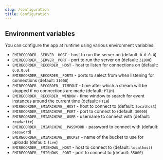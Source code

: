 ```yaml
---
slug: /configuration
title: Configuration
---
```


## Environment variables

You can configure the app at runtime using various environment variables:

- `EMIRECORDER__SERVER__HOST` -
  host to run the server on
  (default: `0.0.0.0`)
- `EMIRECORDER__SERVER__PORT` -
  port to run the server on
  (default: `31000`)
- `EMIRECORDER__RECORDER__HOST` -
  host to listen for connections on
  (default: `0.0.0.0`)
- `EMIRECORDER__RECORDER__PORTS` -
  ports to select from when listening for connections
  (default: `31000`)
- `EMIRECORDER__RECORDER__TIMEOUT` -
  time after which a stream will be stopped if no connections are made
  (default: `PT1M`)
- `EMIRECORDER__RECORDER__WINDOW` -
  time window to search for event instances around the current time
  (default: `PT1H`)
- `EMIRECORDER__EMIARCHIVE__HOST` -
  host to connect to
  (default: `localhost`)
- `EMIRECORDER__EMIARCHIVE__PORT` -
  port to connect to
  (default: `30000`)
- `EMIRECORDER__EMIARCHIVE__USER` -
  username to connect with
  (default: `readwrite`)
- `EMIRECORDER__EMIARCHIVE__PASSWORD` -
  password to connect with
  (default: `password`)
- `EMIRECORDER__EMIARCHIVE__BUCKET` -
  name of the bucket to use for uploads
  (default: `live`)
- `EMIRECORDER__EMISHOWS__HOST` -
  host to connect to
  (default: `localhost`)
- `EMIRECORDER__EMISHOWS__PORT` -
  port to connect to
  (default: `35000`)
